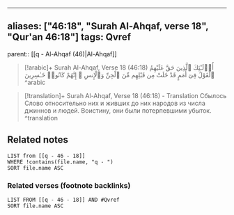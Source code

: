 
---
aliases: ["46:18", "Surah Al-Ahqaf, verse 18", "Qur'an 46:18"]
tags: Qvref
---

parent:: [[q - Al-Ahqaf (46)|Al-Ahqaf]]

> [!arabic]+ Surah Al-Ahqaf, Verse 18 (46:18)
> <span class="quran-arabic">أُو۟لَـٰٓئِكَ ٱلَّذِينَ حَقَّ عَلَيْهِمُ ٱلْقَوْلُ فِىٓ أُمَمٍ قَدْ خَلَتْ مِن قَبْلِهِم مِّنَ ٱلْجِنِّ وَٱلْإِنسِ ۖ إِنَّهُمْ كَانُوا۟ خَـٰسِرِينَ</span>
^arabic

> [!translation]+ Surah Al-Ahqaf, Verse 18 (46:18) - Translation
> Сбылось Слово относительно них и живших до них народов из числа джиннов и людей. Воистину, они были потерпевшими убыток.
^translation



## Related notes
```dataview
LIST from [[q - 46 - 18]]
WHERE !contains(file.name, "q - ")
SORT file.name ASC
```

### Related verses (footnote backlinks)
```dataview
LIST FROM [[q - 46 - 18]] AND #Qvref
SORT file.name ASC
```

